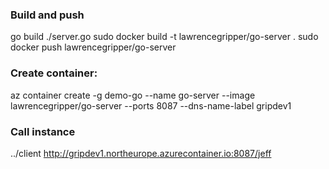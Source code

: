 
### Build and push

go build ./server.go
sudo docker build -t lawrencegripper/go-server .
sudo docker push lawrencegripper/go-server

### Create container:

az container create -g demo-go --name go-server --image lawrencegripper/go-server --ports 8087 --dns-name-label gripdev1

### Call instance

../client http://gripdev1.northeurope.azurecontainer.io:8087/jeff